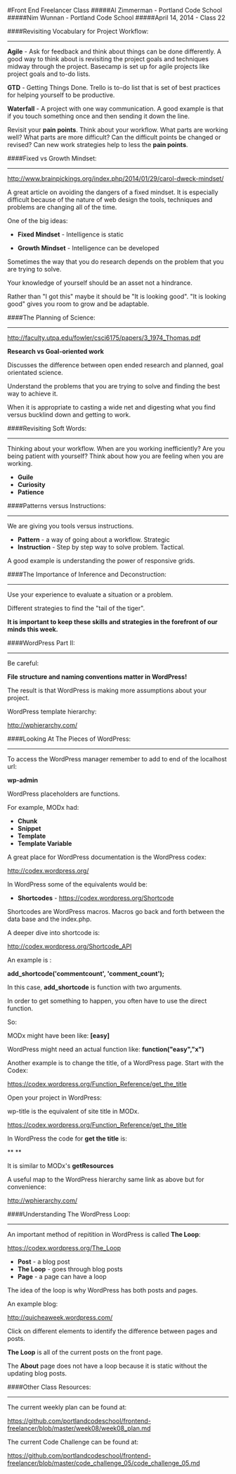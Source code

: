 #Front End Freelancer Class
#####Al Zimmerman - Portland Code School
#####Nim Wunnan - Portland Code School
#####April 14, 2014 - Class 22

####Revisiting Vocabulary for Project Workflow:
____________________________________________________________________________

**Agile** - Ask for feedback and think about things can be done differently.  A good way to think about is revisiting the project goals and techniques midway through the project.  Basecamp is set up for agile projects like project goals and to-do lists.

**GTD** - Getting Things Done.  Trello is to-do list that is set of best practices for helping yourself to be productive.

**Waterfall** - A project with one way communication.  A good example is that if you touch something once and then sending it down the line.

Revisit your **pain points**. Think about your workflow.  What parts are working well?  What parts are more difficult?  Can the difficult points be changed or revised?  Can new work strategies help to less the **pain points**.


####Fixed vs Growth Mindset:
____________________________________________________________________________

http://www.brainpickings.org/index.php/2014/01/29/carol-dweck-mindset/

A great article on avoiding the dangers of a fixed mindset.  It is especially difficult because of the nature of web design the tools, techniques and problems are changing all of the time.


One of the big ideas:

* **Fixed Mindset** - Intelligence is static

* **Growth Mindset** - Intelligence can be developed


Sometimes the way that you do research depends on the problem that you are trying to solve.

Your knowledge of yourself should be an asset not a hindrance.

Rather than "I got this" maybe it should be "It is looking good". "It is looking good" gives you room to grow and be adaptable.

####The Planning of Science:
____________________________________________________________________________

http://faculty.utpa.edu/fowler/csci6175/papers/3_1974_Thomas.pdf

**Research vs Goal-oriented work**

Discusses the difference between open ended research and planned, goal orientated science.

Understand the problems that you are trying to solve and finding the best way to achieve it.

When it is appropriate to casting a wide net and digesting what you find versus bucklind down and getting to work.


####Revisiting Soft Words:
____________________________________________________________________________

Thinking about your workflow.  When are you working inefficiently?  Are you being patient with yourself?  Think about how you are feeling when you are working.

* **Guile**
* **Curiosity**
* **Patience**



####Patterns versus Instructions:
____________________________________________________________________________


We are giving you tools versus instructions.

* **Pattern** - a way of going about a workflow.  Strategic
* **Instruction** - Step by step way to solve problem.  Tactical.

A good example is understanding the power of responsive grids.

####The Importance of Inference and Deconstruction:
____________________________________________________________________________

Use your experience to evaluate a situation or a problem.

Different strategies to find the "tail of the tiger".

**It is important to keep these skills and strategies in the forefront of our minds this week.**



####WordPress Part II:
____________________________________________________________________________

Be careful:

**File structure and naming conventions matter in WordPress!**

The result is that WordPress is making more assumptions about your project.

WordPress template hierarchy:

http://wphierarchy.com/


####Looking At The Pieces of WordPress:
____________________________________________________________________________

To access the WordPress manager remember to add to end of the localhost url:

**wp-admin** 


WordPress placeholders are functions.

For example, MODx had:
* **Chunk**
* **Snippet**
* **Template**
* **Template Variable**

A great place for WordPress documentation is the WordPress codex:

http://codex.wordpress.org/

In WordPress some of the equivalents would be:

* **Shortcodes** - https://codex.wordpress.org/Shortcode

Shortcodes are WordPress macros.  Macros go back and forth between the data base and the index.php.

A deeper dive into shortcode is:

http://codex.wordpress.org/Shortcode_API

An example is :

**add_shortcode('commentcount', 'comment_count');**

In this case, **add_shortcode** is function with two arguments.

In order to get something to happen, you often have to use the  direct function.

So:

MODx might have been like:  **[easy]**

WordPress might need an actual function like: **function("easy","x")**

Another example is to change the title, of a WordPress page. Start with the Codex:

https://codex.wordpress.org/Function_Reference/get_the_title

Open your project in WordPress:

wp-title is the equivalent of site title in MODx.

https://codex.wordpress.org/Function_Reference/get_the_title

In WordPress the code for **get the title** is:

** <?php echo get_the_title($ID); ?> **

It is similar to MODx's **getResources**


A useful map to the WordPress hierarchy same link as above but for convenience:

http://wphierarchy.com/



####Understanding The WordPress Loop:
____________________________________________________________________________

An important method of repitition in WordPress is called **The Loop**:

https://codex.wordpress.org/The_Loop

* **Post** - a blog post
* **The Loop** - goes through blog posts
* **Page** - a page can have a loop

The idea of the loop is why WordPress has both posts and pages.

An example blog:

http://quicheaweek.wordpress.com/


Click on different elements to identify the difference between pages and posts.

**The Loop** is all of the current posts on the front page.

The **About** page does not have a loop because it is static without the updating blog posts.

####Other Class Resources:
____________________________________________________________________________


The current weekly plan can be found at:

https://github.com/portlandcodeschool/frontend-freelancer/blob/master/week08/week08_plan.md

The current Code Challenge can be found at:

https://github.com/portlandcodeschool/frontend-freelancer/blob/master/code_challenge_05/code_challenge_05.md
